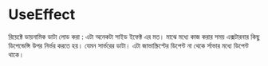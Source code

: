 # UseEffect
রিয়েক্টে ডায়নামিক ডাটা লোড করা :
এটা অনেকটা সাইড ইফেক্ট এর মত। মাঝে মধ্যে কাজ করার সময় এক্সটারনার কিছু ডিপেন্ডেন্সি উপর নির্ভর করতে হয়। যেমন সার্ভরের ডাটা। এটা জাভাস্ক্রিপ্টের ডিপেন্ট না থেকে র্সাভার মধ্যে ডিপেন্ট থাকে।
